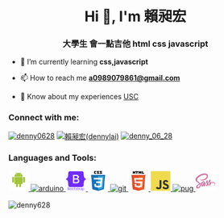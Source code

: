 <h1 align="center">Hi 👋, I'm 賴昶宏</h1>
<h3 align="center">大學生 會一點吉他 html css javascript</h3>

- 🌱 I’m currently learning **css,javascript**

- 📫 How to reach me **a0989079861@gmail.com**

- 📄 Know about my experiences [USC](USC)

<h3 align="left">Connect with me:</h3>
<p align="left">
<a href="https://codepen.io/denny0628" target="blank"><img align="center" src="https://cdn.jsdelivr.net/npm/simple-icons@3.0.1/icons/codepen.svg" alt="denny0628" height="30" width="40" /></a>
<a href="https://fb.com/賴昶宏(dennylai)" target="blank"><img align="center" src="https://cdn.jsdelivr.net/npm/simple-icons@3.0.1/icons/facebook.svg" alt="賴昶宏(dennylai)" height="30" width="40" /></a>
<a href="https://instagram.com/denny_06_28" target="blank"><img align="center" src="https://cdn.jsdelivr.net/npm/simple-icons@3.0.1/icons/instagram.svg" alt="denny_06_28" height="30" width="40" /></a>
</p>

<h3 align="left">Languages and Tools:</h3>
<p align="left"> <a href="https://developer.android.com" target="_blank"> <img src="https://raw.githubusercontent.com/devicons/devicon/master/icons/android/android-original-wordmark.svg" alt="android" width="40" height="40"/> </a> <a href="https://www.arduino.cc/" target="_blank"> <img src="https://cdn.worldvectorlogo.com/logos/arduino-1.svg" alt="arduino" width="40" height="40"/> </a> <a href="https://getbootstrap.com" target="_blank"> <img src="https://raw.githubusercontent.com/devicons/devicon/master/icons/bootstrap/bootstrap-plain-wordmark.svg" alt="bootstrap" width="40" height="40"/> </a> <a href="https://www.w3schools.com/css/" target="_blank"> <img src="https://raw.githubusercontent.com/devicons/devicon/master/icons/css3/css3-original-wordmark.svg" alt="css3" width="40" height="40"/> </a> <a href="https://git-scm.com/" target="_blank"> <img src="https://www.vectorlogo.zone/logos/git-scm/git-scm-icon.svg" alt="git" width="40" height="40"/> </a> <a href="https://www.w3.org/html/" target="_blank"> <img src="https://raw.githubusercontent.com/devicons/devicon/master/icons/html5/html5-original-wordmark.svg" alt="html5" width="40" height="40"/> </a> <a href="https://developer.mozilla.org/en-US/docs/Web/JavaScript" target="_blank"> <img src="https://raw.githubusercontent.com/devicons/devicon/master/icons/javascript/javascript-original.svg" alt="javascript" width="40" height="40"/> </a> <a href="https://pugjs.org" target="_blank"> <img src="https://cdn.worldvectorlogo.com/logos/pug.svg" alt="pug" width="40" height="40"/> </a> <a href="https://sass-lang.com" target="_blank"> <img src="https://raw.githubusercontent.com/devicons/devicon/master/icons/sass/sass-original.svg" alt="sass" width="40" height="40"/> </a> </p>

<p><img align="center" src="https://github-readme-stats.vercel.app/api/top-langs?username=denny628&show_icons=true&theme=tokyonight&locale=en&layout=compact" alt="denny628" /></p>
